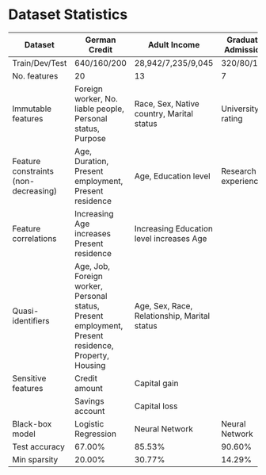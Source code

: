 # Dataset Statistics

| Dataset              | German Credit                                                                                       | Adult Income                                 | Graduate Admission  | Student Performance                    |
|----------------------|-----------------------------------------------------------------------------------------------------|----------------------------------------------|---------------------|----------------------------------------|
| Train/Dev/Test       | 640/160/200                                                                                         | 28,942/7,235/9,045                           | 320/80/100          | 339/84/226                             |
| No. features         | 20                                                                                                  | 13                                           | 7                   | 14                                     |
| Immutable features   | Foreign worker, No. liable people, Personal status, Purpose                                         | Race, Sex, Native country, Marital status    | University rating   | Mother's education, Father's education |
| Feature constraints (non-decreasing)  | Age, Duration, Present employment, Present residence                                                | Age, Education level                         | Research experience | Age                                    |
| Feature correlations | Increasing Age increases Present residence                                                          | Increasing Education level increases Age     |                     |                                        |
| Quasi-identifiers    | Age, Job, Foreign worker, Personal status, Present employment, Present residence, Property, Housing | Age, Sex, Race, Relationship, Marital status |                     |                                        |
| Sensitive features   | Credit amount                                                                                       | Capital gain                                 |                     |                                        |
|                      | Savings account                                                                                     | Capital loss                                 |                     |                                        |
| Black-box model      | Logistic Regression                                                                                 | Neural Network                               | Neural Network      | Logistic Regression                    |
| Test accuracy        | 67.00%                                                                                              | 85.53%                                       | 90.60%              | 94.69%                                 |
| Min sparsity         | 20.00%                                                                                              | 30.77%                                       | 14.29%              | 38.57%                                 |
